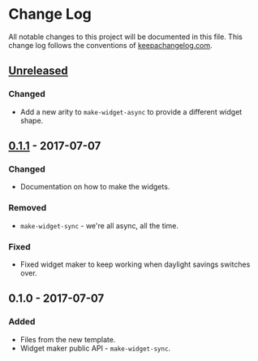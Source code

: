 # Change Log
All notable changes to this project will be documented in this file. This change log follows the conventions of [keepachangelog.com](http://keepachangelog.com/).

## [Unreleased]
### Changed
- Add a new arity to `make-widget-async` to provide a different widget shape.

## [0.1.1] - 2017-07-07
### Changed
- Documentation on how to make the widgets.

### Removed
- `make-widget-sync` - we're all async, all the time.

### Fixed
- Fixed widget maker to keep working when daylight savings switches over.

## 0.1.0 - 2017-07-07
### Added
- Files from the new template.
- Widget maker public API - `make-widget-sync`.

[Unreleased]: https://github.com/your-name/clojure-dauble-business-api/compare/0.1.1...HEAD
[0.1.1]: https://github.com/your-name/clojure-dauble-business-api/compare/0.1.0...0.1.1
